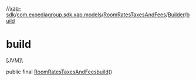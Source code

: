 //[xap-sdk](../../../../index.md)/[com.expediagroup.sdk.xap.models](../../index.md)/[RoomRatesTaxesAndFees](../index.md)/[Builder](index.md)/[build](build.md)

# build

[JVM]\

public final [RoomRatesTaxesAndFees](../index.md)[build](build.md)()
